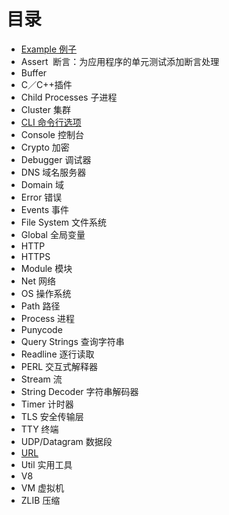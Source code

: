 目录
======
+ [Example 例子](https://github.com/pavilion2t/LearningNode/blob/master/Example/hellozhuting.js) 
+ Assert  断言：为应用程序的单元测试添加断言处理  
+ Buffer
+ C／C++插件
+ Child Processes 子进程
+ Cluster 集群
+ [CLI 命令行选项](https://github.com/pavilion2t/LearningNode/blob/master/CLI/cli.md)
+ Console 控制台
+ Crypto 加密
+ Debugger 调试器
+ DNS 域名服务器
+ Domain 域
+ Error 错误
+ Events 事件
+ File System 文件系统
+ Global 全局变量  
+ HTTP
+ HTTPS
+ Module 模块
+ Net 网络
+ OS 操作系统
+ Path 路径
+ Process 进程
+ Punycode
+ Query Strings 查询字符串
+ Readline 逐行读取
+ PERL 交互式解释器
+ Stream 流
+ String Decoder 字符串解码器
+ Timer 计时器
+ TLS 安全传输层
+ TTY 终端
+ UDP/Datagram 数据段 
+ [URL](https://github.com/pavilion2t/LearningNode/blob/master/Url/Url.md) 
+ Util 实用工具
+ V8
+ VM 虚拟机
+ ZLIB 压缩
